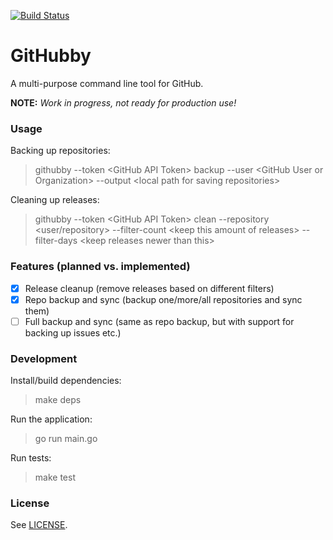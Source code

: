 [![Build Status](https://travis-ci.org/Didstopia/githubby.svg?branch=master)](https://travis-ci.org/Didstopia/githubby)

# GitHubby

A multi-purpose command line tool for GitHub.

**NOTE:** _Work in progress, not ready for production use!_

### Usage

Backing up repositories:
> githubby --token \<GitHub API Token\> backup --user \<GitHub User or Organization\> --output \<local path for saving repositories\>

Cleaning up releases:
> githubby --token \<GitHub API Token\> clean --repository \<user/repository\> --filter-count \<keep this amount of releases\> --filter-days \<keep releases newer than this\>

### Features (planned vs. implemented)

- [x] Release cleanup (remove releases based on different filters)
- [x] Repo backup and sync (backup one/more/all repositories and sync them)
- [ ] Full backup and sync (same as repo backup, but with support for backing up issues etc.)

### Development

Install/build dependencies:  
> make deps  

Run the application:  
> go run main.go  

Run tests:  
> make test  

### License

See [LICENSE](LICENSE).
